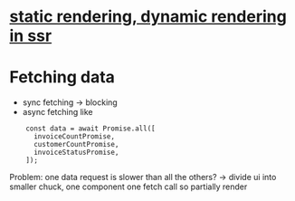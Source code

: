 # [static rendering, dynamic rendering in ssr](https://nextjs.org/learn/dashboard-app/static-and-dynamic-rendering)
# Fetching data
- sync fetching -> blocking
- async fetching like
```
    const data = await Promise.all([
      invoiceCountPromise,
      customerCountPromise,
      invoiceStatusPromise,
    ]);
```
Problem: one data request is slower than all the others? -> divide ui into smaller chuck, one component one fetch call so partially render
